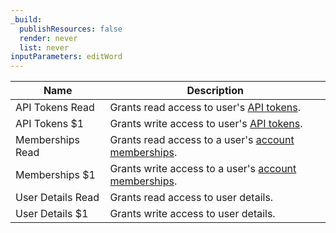 ```yaml
---
_build:
  publishResources: false
  render: never
  list: never
inputParameters: editWord
---
```


| Name | Description |
| --- | --- |
| API Tokens Read | Grants read access to user's [API tokens](/fundamentals/api/reference/permissions/). | 
| API Tokens $1 | Grants write access to user's [API tokens](/fundamentals/api/reference/permissions/). |
| Memberships Read | Grants read access to a user's [account memberships](/fundamentals/setup/manage-members/manage/). |
| Memberships $1  | Grants write access to a user's [account memberships](/fundamentals/setup/manage-members/manage/). |
| User Details Read | Grants read access to user details. |
| User Details $1 | Grants write access to user details. |